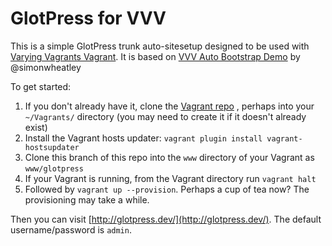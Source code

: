 # GlotPress for VVV

This is a simple GlotPress trunk auto-sitesetup designed to be used with [Varying Vagrants Vagrant](https://github.com/10up/varying-vagrant-vagrants/). It is based on [VVV Auto Bootstrap Demo](https://github.com/simonwheatley/vvv-demo-3) by @simonwheatley

To get started:

1. If you don't already have it, clone the [Vagrant repo](https://github.com/10up/varying-vagrant-vagrants/) , perhaps into your `~/Vagrants/` directory (you may need to create it if it doesn't already exist)
2. Install the Vagrant hosts updater: `vagrant plugin install vagrant-hostsupdater`
3. Clone this branch of this repo into the `www` directory of your Vagrant as `www/glotpress`
4. If your Vagrant is running, from the Vagrant directory run `vagrant halt`
5. Followed by `vagrant up --provision`.  Perhaps a cup of tea now? The provisioning may take a while.

Then you can visit [http://glotpress.dev/](http://glotpress.dev/). The default username/password is `admin`.
